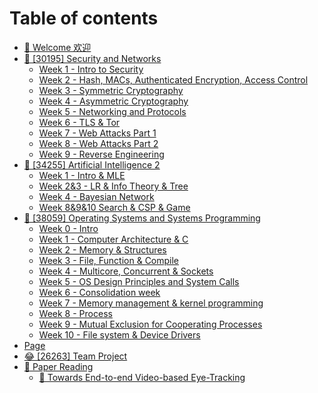 # Table of contents

* [👋 Welcome 欢迎](README.md)
* [🔐 \[30195\] Security and Networks](30195-security-and-networks/README.md)
  * [Week 1 - Intro to Security](30195-security-and-networks/week-1-intro-to-security.md)
  * [Week 2 - Hash, MACs, Authenticated Encryption, Access Control](30195-security-and-networks/week-2-hash-macs-authenticated-encryption-access-control.md)
  * [Week 3 - Symmetric Cryptography](30195-security-and-networks/week-3-symmetric-cryptography.md)
  * [Week 4 - Asymmetric Cryptography](30195-security-and-networks/week-4-asymmetric-cryptography.md)
  * [Week 5 - Networking and Protocols](30195-security-and-networks/week-5-networking-and-protocols.md)
  * [Week 6 - TLS & Tor](30195-security-and-networks/week-6-tls-and-tor.md)
  * [Week 7 - Web Attacks Part 1](30195-security-and-networks/week-7-web-attacks-part-1.md)
  * [Week 8 - Web Attacks Part 2](30195-security-and-networks/week-8-web-attacks-part-2.md)
  * [Week 9 - Reverse Engineering](30195-security-and-networks/week-9-reverse-engineering.md)
* [🤖 \[34255\] Artificial Intelligence 2](34255-artificial-intelligence-2/README.md)
  * [Week 1 - Intro & MLE](34255-artificial-intelligence-2/week-1-intro-and-mle.md)
  * [Week 2&3 - LR & Info Theory & Tree](34255-artificial-intelligence-2/week-2-and-3-lr-and-info-theory-and-tree.md)
  * [Week 4 - Bayesian Network](34255-artificial-intelligence-2/week-4-bayesian-network.md)
  * [Week 8&9&10 Search & CSP & Game](34255-artificial-intelligence-2/week-8-and-9-and-10-search-and-csp-and-game.md)
* [🐧 \[38059\] Operating Systems and Systems Programming](38059-operating-systems-and-systems-programming/README.md)
  * [Week 0 - Intro](38059-operating-systems-and-systems-programming/week-0-intro.md)
  * [Week 1 - Computer Architecture & C](38059-operating-systems-and-systems-programming/week-1-computer-architecture-and-c.md)
  * [Week 2 - Memory & Structures](38059-operating-systems-and-systems-programming/week-2-memory-and-structures.md)
  * [Week 3 - File, Function & Compile](38059-operating-systems-and-systems-programming/week-3-file-function-and-compile.md)
  * [Week 4 - Multicore, Concurrent & Sockets](38059-operating-systems-and-systems-programming/week-4-multicore-concurrent-and-sockets.md)
  * [Week 5 - OS Design Principles and System Calls](38059-operating-systems-and-systems-programming/week-5-os-design-principles-and-system-calls.md)
  * [Week 6 - Consolidation week](38059-operating-systems-and-systems-programming/week-6-consolidation-week.md)
  * [Week 7 - Memory management & kernel programming](38059-operating-systems-and-systems-programming/week-7-memory-management-and-kernel-programming.md)
  * [Week 8 - Process](38059-operating-systems-and-systems-programming/week-8-process.md)
  * [Week 9 - Mutual Exclusion for Cooperating Processes](38059-operating-systems-and-systems-programming/week-9-mutual-exclusion-for-cooperating-processes.md)
  * [Week 10 - File system & Device Drivers](38059-operating-systems-and-systems-programming/week-10-file-system-and-device-drivers.md)
* [Page](page.md)
* [😂 \[26263\] Team Project](26263-team-project.md)
* [📜 Paper Reading](paper-reading/README.md)
  * [🔴 Towards End-to-end Video-based Eye-Tracking](paper-reading/towards-end-to-end-video-based-eye-tracking.md)
